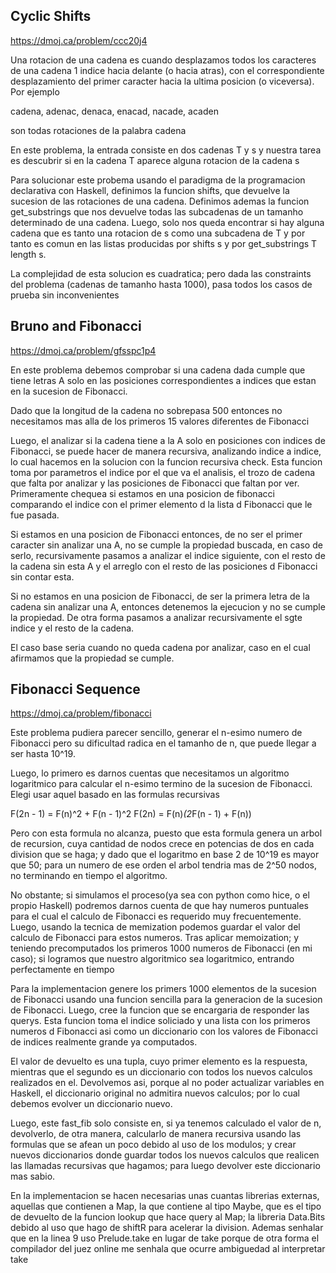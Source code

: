 ## Cyclic Shifts

https://dmoj.ca/problem/ccc20j4

Una rotacion de una cadena es cuando desplazamos todos los caracteres de una cadena 1 indice hacia delante (o hacia atras), con el correspondiente desplazamiento del primer caracter hacia la ultima posicion (o viceversa). Por ejemplo

cadena, adenac, denaca, enacad, nacade, acaden

son todas rotaciones de la palabra cadena


En este problema, la entrada consiste en dos cadenas T y s y nuestra tarea es descubrir si en la cadena T aparece alguna rotacion de la cadena s

Para solucionar este probema usando el paradigma de la programacion declarativa con Haskell, definimos la funcion shifts, que devuelve la sucesion de las rotaciones de una cadena. Definimos ademas la funcion get_substrings que nos devuelve todas las subcadenas de un tamanho determinado de una cadena. Luego, solo nos queda encontrar si hay alguna cadena que es tanto una rotacion de s como una subcadena de T y por tanto es comun en las listas producidas por shifts s y por get_substrings T length s.

La complejidad de esta solucion es cuadratica; pero dada las constraints del problema (cadenas de tamanho hasta 1000), pasa todos los casos de prueba sin inconvenientes

## Bruno and Fibonacci
https://dmoj.ca/problem/gfsspc1p4

En este problema debemos comprobar si una cadena dada cumple que tiene letras A solo en las posiciones correspondientes a indices que estan en la sucesion de Fibonacci.

Dado que la longitud de la cadena no sobrepasa 500 entonces no necesitamos mas alla de los primeros 15 valores diferentes de Fibonacci

Luego, el analizar si la cadena tiene a la A solo en posiciones con indices de Fibonacci, se puede hacer de manera recursiva, analizando indice a indice, lo cual hacemos en la solucion con la funcion recursiva check. Esta funcion toma por parametros el indice por el que va el analisis, el trozo de cadena que falta por analizar y las posiciones de Fibonacci que faltan por ver. Primeramente chequea si estamos en una posicion de fibonacci comparando el indice con el primer elemento d la lista d Fibonacci que le fue pasada.

Si estamos en una posicion de Fibonacci entonces, de no ser el primer caracter sin analizar una A, no se cumple la propiedad buscada, en caso de serlo, recursivamente pasamos a analizar el indice siguiente, con el resto de la cadena sin esta A y el arreglo con el resto de las posiciones d Fibonacci sin contar esta.

Si no estamos en una posicion de Fibonacci, de ser la primera letra de la cadena sin analizar una A, entonces detenemos la ejecucion y no se cumple la propiedad. De otra forma pasamos a analizar recursivamente el sgte indice y el resto de la cadena.

El caso base seria cuando no queda cadena por analizar, caso en el cual afirmamos que la propiedad se cumple.


## Fibonacci Sequence
https://dmoj.ca/problem/fibonacci

Este problema pudiera parecer sencillo, generar el n-esimo numero de Fibonacci pero su dificultad radica en el tamanho de n, que puede llegar a ser hasta 10^19.

Luego, lo primero es darnos cuentas que necesitamos un algoritmo logaritmico para calcular el n-esimo termino de la sucesion de Fibonacci. Elegi usar aquel basado en las formulas recursivas

F(2n - 1) = F(n)^2 + F(n - 1)^2
F(2n) = F(n)*(2*F(n - 1) + F(n))

Pero con esta formula no alcanza, puesto que esta formula genera un arbol de recursion, cuya cantidad de nodos crece en potencias de dos en cada division que se haga; y dado que el logaritmo en base 2 de 10^19 es mayor que 50; para un numero de ese orden el arbol tendria mas de 2^50 nodos, no terminando en tiempo el algoritmo.

No obstante; si simulamos el proceso(ya sea con python como hice, o el propio Haskell) podremos darnos cuenta de que hay numeros puntuales para el cual el calculo de Fibonacci es requerido muy frecuentemente. Luego, usando la tecnica de memization podemos guardar el valor del calculo de Fibonacci para estos numeros. Tras aplicar memoization; y teniendo precomputados los primeros 1000 numeros de Fibonacci (en mi caso); si logramos que nuestro algoritmico sea logaritmico, entrando perfectamente en tiempo


Para la implementacion genere los primers 1000 elementos de la sucesion de Fibonacci usando una funcion sencilla para la generacion de la sucesion de Fibonacci. Luego, cree la funcion que se encargaria de responder las querys. Esta funcion toma el indice soliciado y una lista con los primeros numeros d Fibonacci asi como un diccionario con los valores de Fibonacci de indices realmente grande ya computados.

El valor de devuelto es una tupla, cuyo primer elemento es la respuesta, mientras que el segundo es un diccionario con todos los nuevos calculos realizados en el. Devolvemos asi, porque al no poder actualizar variables en Haskell, el diccionario original no admitira nuevos calculos; por lo cual debemos evolver un diccionario nuevo.

Luego, este fast_fib solo consiste en, si ya tenemos calculado el valor de n, devolverlo, de otra manera, calcularlo de manera recursiva usando las formulas que se afean un poco debido al uso de los modulos; y crear nuevos diccionarios donde guardar todos los nuevos calculos que realicen las llamadas recursivas que hagamos; para luego devolver este diccionario mas sabio.


En la implementacion se hacen necesarias unas cuantas librerias externas, aquellas que contienen a Map, la que contiene al tipo Maybe, que es el tipo de devuelto de la funcion lookup que hace query al Map; la libreria Data.Bits debido al uso que hago de shiftR para acelerar la division.
Ademas senhalar que en la linea 9 uso Prelude.take en lugar de take porque de otra forma el compilador del juez online me senhala que ocurre ambiguedad al interpretar take